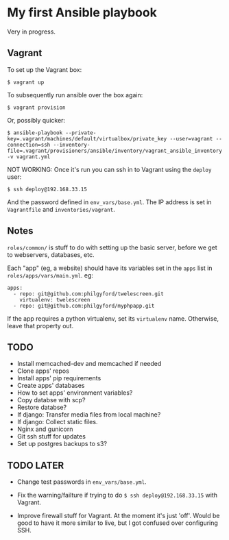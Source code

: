 # My first Ansible playbook

Very in progress.

## Vagrant

To set up the Vagrant box:

	$ vagrant up

To subsequently run ansible over the box again:

	$ vagrant provision

Or, possibly quicker:

	$ ansible-playbook --private-key=.vagrant/machines/default/virtualbox/private_key --user=vagrant --connection=ssh --inventory-file=.vagrant/provisioners/ansible/inventory/vagrant_ansible_inventory -v vagrant.yml

NOT WORKING: Once it's run you can ssh in to Vagrant using the `deploy` user:

	$ ssh deploy@192.168.33.15

And the password defined in `env_vars/base.yml`. The IP address is set in `Vagrantfile` and `inventories/vagrant`.


## Notes

`roles/common/` is stuff to do with setting up the basic server, before we
get to webservers, databases, etc.

Each "app" (eg, a website) should have its variables set in the `apps` list in `roles/apps/vars/main.yml`. eg:

	apps:
	  - repo: git@github.com:philgyford/twelescreen.git
	    virtualenv: twelescreen
	  - repo: git@github.com:philgyford/myphpapp.git

If the app requires a python virtualenv, set its `virtualenv` name. Otherwise, leave that property out.

## TODO

* Install memcached-dev and memcached if needed
* Clone apps' repos
* Install apps' pip requirements
* Create apps' databases
* How to set apps' environment variables?
* Copy databse with scp?
* Restore databse?
* If django: Transfer media files from local machine?
* If django: Collect static files.
* Nginx and gunicorn
* Git ssh stuff for updates
* Set up postgres backups to s3?


## TODO LATER

* Change test passwords in `env_vars/base.yml`.

* Fix the warning/failture if trying to do `$ ssh deploy@192.168.33.15` with Vagrant.

* Improve firewall stuff for Vagrant. At the moment it's just 'off'. Would be good to have it more similar to live, but I got confused over configuring SSH.


